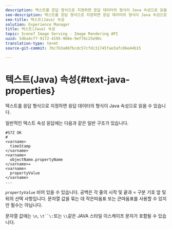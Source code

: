 ```yaml
---
description: 텍스트를 응답 형식으로 지정하면 응답 데이터의 형식이 Java 속성으로 읽을 수 있습니다.
seo-description: 텍스트를 응답 형식으로 지정하면 응답 데이터의 형식이 Java 속성으로 읽을 수 있습니다.
seo-title: 텍스트(Java) 속성
solution: Experience Manager
title: 텍스트(Java) 속성
topic: Scene7 Image Serving - Image Rendering API
uuid: 5dba4cf7-9172-4195-968e-9ef76c25e90c
translation-type: tm+mt
source-git-commit: 7bc7b3a86fbcdc57cfdc31745fae3afc06e44b15

---
```



# 텍스트(Java) 속성{#text-java-properties}

텍스트를 응답 형식으로 지정하면 응답 데이터의 형식이 Java 속성으로 읽을 수 있습니다.

일반적인 텍스트 속성 응답에는 다음과 같은 일반 구조가 있습니다.

```
#S7Z OK
#
<varname>
  timeStamp
</varname>
<varname>
  objectName.propertyName
</varname>=
<varname>
  propertyValue
</varname>
...
```

*`propertyValue`* 비어 있을 수 있습니다. 공백은 각 줄의 시작 및 끝과 = 구분 기호 앞 및 뒤의 선택 사항입니다. 문자열 값을 묶는 데 작은따옴표 또는 큰따옴표를 사용할 수 있지만 필수는 아닙니다.

문자열 값에는 `\n`, `\t``\:`또는 `\\`같은 JAVA 스타일 이스케이프 문자가 포함될 수 있습니다.
